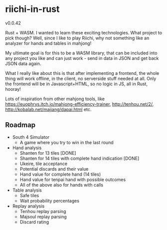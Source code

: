 # riichi-in-rust
v0.0.42

Rust + WASM. I wanted to learn these exciting technologies. What project to pick though?
Well, since I like to play Riichi, why not something like an analyzer for
hands and tables in mahjong!

My ultimate goal is for this to be a WASM library, that can be included into
any project you like and can just work - send in data in JSON and get back JSON data
again. 

What I really like about this is that after implementing a frontend, the whole
thing will work offline, in the client, no serverside stuff needed at all.
Only the frontend will be in Javascript+HTML, so no logic in JS, all in Rust, hooray!

Lots of inspiration from other mahjong tools, like https://euophrys.itch.io/mahjong-efficiency-trainer, http://tenhou.net/2/, http://kobalab.net/majiang/dapai.html etc.

## Roadmap
- South 4 Simulator
    - A game where you try to win in the last round
- Hand analysis
    - Shanten for 13 tiles [DONE]
    - Shanten for 14 tiles with complete hand indication [DONE]
    - Ukeire, tile acceptance
    - Potential discards and their value    
    - Hand value for complete hand (14 tiles)
    - Hand value for tenpai hand with possible outcomes
    - All of the above also for hands with calls
- Table analysis
    - Safe tiles
    - Wait probability percentages
- Replay analysis
    - Tenhou replay parsing
    - Majsoul replay parsing
    - Discard rating
